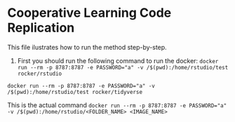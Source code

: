# Cooperative Learning Code Replication

This file ilustrates how to run the method step-by-step.

1. First you should run the following command to run the docker:
`docker run --rm -p 8787:8787 -e PASSWORD="a" -v /$(pwd):/home/rstudio/test rocker/rstudio`

`docker run --rm -p 8787:8787 -e PASSWORD="a" -v /$(pwd):/home/rstudio/test rocker/tidyverse`


This is the actual command
`docker run --rm -p 8787:8787 -e PASSWORD="a" -v /$(pwd):/home/rstudio/<FOLDER_NAME> <IMAGE_NAME>`
